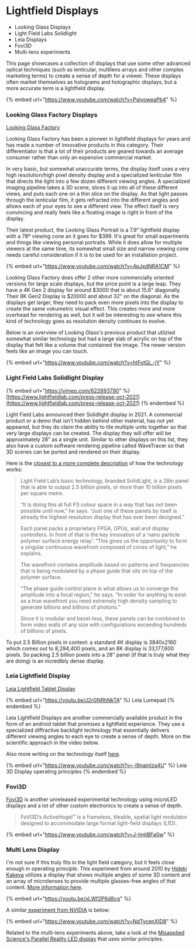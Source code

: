# Lightfield Displays

* Looking Glass Displays
* Light Field Labs Solidlight
* Leia Displays
* Fovi3D
* Multi-lens experiments

This page showcases a collection of displays that use some other advanced optical techniques (such as lenticular, multilens arrays and other complex marketing terms) to create a sense of depth for a viewer. These displays often market themselves as holograms and holographic displays, but a more accurate term is a lightfield display.

{% embed url="https://www.youtube.com/watch?v=PgiyoweaPb4" %}

### Looking Glass Factory Displays

[Looking Glass Factory](https://lookingglassfactory.com)

Looking Glass Factory has been a pioneer in lightfield displays for years and has made a number of innovative products in this category. Their differentiator is that a lot of their products are geared towards an average consumer rather than only an expensive commercial market.&#x20;

In very basic, but somewhat unaccurate terms, the display itself uses a very high resolution/high pixel density display and a specialized lenticular film that directs the light into a few dozen different viewing angles. A specialized imaging pipeline takes a 3D scene, slices it up into all of these different views, and puts each one on a thin slice on the display. As that light passes through the lenticular film, it gets refracted into the different angles and allows each of your eyes to see a different view. The effect itself is very convincing and really feels like a floating image is right in front of the display.

Their latest product, the Looking Glass Portrait is a 7.9" lightfield display with a 78º viewing cone an it goes for $399. It's great for small experiments and things like viewing personal portraits.  While it does allow for multiple viewers at the same time, its somewhat small size and narrow viewing cone needs careful consideration if it is to be used for an installation project.

{% embed url="https://www.youtube.com/watch?v=4pJxdNRA1CM" %}

Looking Glass Factory does offer 2 other more commercially oriented versions for large scale displays, but the price point is a large leap. They have a 4K Gen 2 display for around $3000 that is about 15.6" diagonally. Their 8K Gen2 Display is $20000 and about 32" on the diagonal. As the displays get larger, they need to pack even more pixels into the display to create the same vokumetric visual effect. This creates more and more overhead for rendering as well, but it will be interesting to see where this kind of technology goes as resolution density continues to evolve.

Below is an overview of Looking Glass's previous product that utilzied somewhat similar technology but had a large slab of acrylic on top of the display that felt like a volume that contained the image. The newer version feels like an image you can touch.

{% embed url="https://www.youtube.com/watch?v=htFotQi_-jY" %}

### Light Field Labs Solidlight Display

{% embed url="https://vimeo.com/622893790" %}
[https://www.lightfieldlab.com/press-release-oct-2021](https://www.lightfieldlab.com/press-release-oct-2021)
{% endembed %}

Light Field Labs announced their Solidlight display in 2021. A commercial product or a demo that isn't hidden behind other material, has not yet appeared, but they do claim the ability to tile multiple units together so that very large displays can be created. The display they will offer will be approximately 28" as a single unit. Similar to other displays on this list, they also have a custom software rendering pipeline called WaveTracer so that 3D scenes can be ported and rendered on their display.

Here is the [closest to a more complete description](https://www.ibc.org/features/the-holodeck-emerges-into-the-light/8357.article) of how the technology works:

> Light Field Lab’s basic technology, branded SolidLight, is a 28in panel that is able to output 2.5 billion pixels, or more than 10 billion pixels per square metre. &#x20;
>
> “It is doing this at full P3 colour space in a way that has not been possible until now,” he says. “Just one of these panels by itself is already the highest resolution display that has ever been designed.”&#x20;
>
> Each panel packs a proprietary FPGA, GPUs, wall and display controllers. In front of that is the key innovation of a ‘nano particle polymer surface energy relay’. “This gives us the opportunity to form a singular continuous wavefront composed of cones of light,” he explains. &#x20;
>
> The wavefront contains amplitude based on patterns and frequencies that is being modulated by a phase guide that sits on top of the polymer surface. &#x20;
>
> “The phase guide control plane is what allows us to converge the amplitude into a focal region,” he says. “In order for anything to exist as a true wavefront you need extremely high density sampling to generate billions and billions of photons.”&#x20;
>
> Since it is modular and bezel-less, these panels can be combined to form video walls of any size with configurations exceeding hundreds of billions of pixels.&#x20;

To put 2.5 Billion pixels in context: a standard 4K display is 3840x2160 which comes out to 8,294,400 pixels, and an 8K display is 33,177,600 pixels. So packing 2.5 billion pixels into a 28" panel (if that is truly what they are doing) is an incredibly dense display.

### Leia Lightfield Display

[Leia Lightfield Tablet Display](https://www.leiainc.com)

{% embed url="https://youtu.be/J2rGNRhNkTA" %}
Leia Lumepad
{% endembed %}

Leia Lightfield Displays are another commercially available product in the form of an android tablet that promises a lightfield experience. They use a specialized diffractive backlight technology that essentially delivers different viewing angles to each eye to create a sense of depth. More on the scientific approach in the video below.

Also more writing on the technology itself [here](https://www.leiainc.com/newsroom/leia-brings-3d-lightfield-to-a-monitor-near-you).

{% embed url="https://www.youtube.com/watch?v=-I9namlza4U" %}
Leia 3D Display operating principles
{% endembed %}

### Fovi3D

[Fovi3D](https://www.fovi3d.com/activehogel) is another unreleased experimental technology using microLED displays and a lot of other custom electronics to create a sense of depth.

> FoVI3D’s ActiveHogel™ is a frameless, tileable, spatial light modulator designed to accommodate large format light-field displays (LfD).

{% embed url="https://www.youtube.com/watch?v=J-ImjtBFa0w" %}

### Multi Lens Display

I'm not sure if this truly fits in the light field category, but it feels close enough in operating principle. This experiment from around 2010 by [Hideki Kakeya](https://opg.optica.org/oe/fulltext.cfm?uri=oe-20-23-25902\&id=244861) utilizes a display that shows multiple angles of some 3D content and an array of microlenses to provide multiple glasses-free angles of that content. [More information here](https://scholar.google.co.jp/citations?user=o8t3EQgAAAAJ\&hl=en).

{% embed url="https://youtu.be/xLWf2P6d8cg" %}

A similar[ experiment from NVIDIA](https://research.nvidia.com/publication/2017-11\_near-eye-light-field-holographic-rendering-spherical-waves-wide-field-view) is below:

{% embed url="https://www.youtube.com/watch?v=NdTycenXID8" %}

Related to the multi-lens experiments above, take a look at the [Misapplied Science's Parallel Reality LED display](../experimental-other/other-experiments.md#parallel-reality-display) that uses similar principles.
